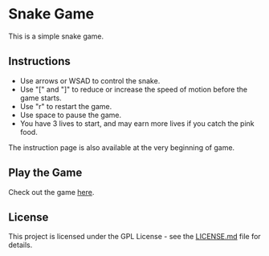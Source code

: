 # Snake Game
This is a simple snake game. 

## Instructions
* Use arrows or WSAD to control the snake.
* Use \"[\" and \"]\" to reduce or increase the speed of motion before the game starts.
* Use \"r\" to restart the game.
* Use space to pause the game. 
* You have 3 lives to start, and may earn more lives if you catch the pink food.

The instruction page is also available at the very beginning of game. 

## Play the Game
Check out the game [here](https://snake-0711.firebaseapp.com).

## License

This project is licensed under the GPL License - see the [LICENSE.md](LICENSE.md) file for details.
